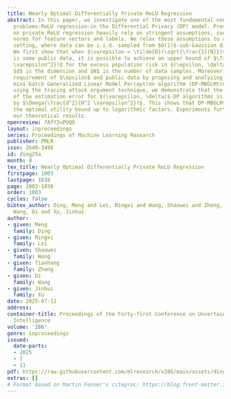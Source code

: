 ```yaml
---
title: Nearly Optimal Differentially Private ReLU Regression
abstract: In this paper, we investigate one of the most fundamental non-convex learning
  problems-ReLU regression-in the Differential Privacy (DP) model. Previous studies
  on private ReLU regression heavily rely on stringent assumptions, such as constant-bounded
  norms for feature vectors and labels. We relax these assumptions to a more standard
  setting, where data can be i.i.d. sampled from $O(1)$-sub-Gaussian distributions.
  We first show that when $\varepsilon = \tilde{O}(\sqrt{\frac{1}{N}})$ and there
  is some public data, it is possible to achieve an upper bound of $\Tilde{O}(\frac{d^2}{N^2
  \varepsilon^2})$ for the excess population risk in $(\epsilon, \delta)$-DP, where
  $d$ is the dimension and $N$ is the number of data samples. Moreover, we relax the
  requirement of $\epsilon$ and public data by proposing and analyzing a one-pass
  mini-batch Generalized Linear Model Perceptron algorithm (DP-MBGLMtron). Additionally,
  using the tracing attack argument technique, we demonstrate that the minimax rate
  of the estimation error for $(\varepsilon, \delta)$-DP algorithms is lower bounded
  by $\Omega(\frac{d^2}{N^2 \varepsilon^2})$. This shows that DP-MBGLMtron achieves
  the optimal utility bound up to logarithmic factors. Experiments further support
  our theoretical results.
openreview: 7AfY2uPUQO
layout: inproceedings
series: Proceedings of Machine Learning Research
publisher: PMLR
issn: 2640-3498
id: ding25a
month: 0
tex_title: Nearly Optimal Differentially Private ReLU Regression
firstpage: 1003
lastpage: 1038
page: 1003-1038
order: 1003
cycles: false
bibtex_author: Ding, Meng and Lei, Mingxi and Wang, Shaowei and Zheng, Tianhang and
  Wang, Di and Xu, Jinhui
author:
- given: Meng
  family: Ding
- given: Mingxi
  family: Lei
- given: Shaowei
  family: Wang
- given: Tianhang
  family: Zheng
- given: Di
  family: Wang
- given: Jinhui
  family: Xu
date: 2025-07-11
address:
container-title: Proceedings of the Forty-first Conference on Uncertainty in Artificial
  Intelligence
volume: '286'
genre: inproceedings
issued:
  date-parts:
  - 2025
  - 7
  - 11
pdf: https://raw.githubusercontent.com/mlresearch/v286/main/assets/ding25a/ding25a.pdf
extras: []
# Format based on Martin Fenner's citeproc: https://blog.front-matter.io/posts/citeproc-yaml-for-bibliographies/
---
```

